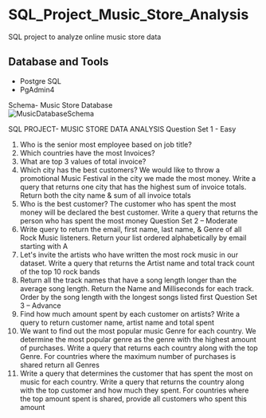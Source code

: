 # SQL_Project_Music_Store_Analysis
SQL project to analyze online music store data




## Database and Tools
* Postgre SQL
* PgAdmin4

Schema- Music Store Database  
![MusicDatabaseSchema](https://user-images.githubusercontent.com/112153548/213707717-bfc9f479-52d9-407b-99e1-e94db7ae10a3.png)

SQL PROJECT- MUSIC STORE DATA ANALYSIS
Question Set 1 - Easy
1. Who is the senior most employee based on job title?
2. Which countries have the most Invoices?
3. What are top 3 values of total invoice?
4. Which city has the best customers? We would like to throw a promotional Music
Festival in the city we made the most money. Write a query that returns one city that
has the highest sum of invoice totals. Return both the city name & sum of all invoice
totals
5. Who is the best customer? The customer who has spent the most money will be
declared the best customer. Write a query that returns the person who has spent the
most money
Question Set 2 – Moderate
1. Write query to return the email, first name, last name, & Genre of all Rock Music
listeners. Return your list ordered alphabetically by email starting with A
2. Let's invite the artists who have written the most rock music in our dataset. Write a
query that returns the Artist name and total track count of the top 10 rock bands
3. Return all the track names that have a song length longer than the average song length.
Return the Name and Milliseconds for each track. Order by the song length with the
longest songs listed first
Question Set 3 – Advance
1. Find how much amount spent by each customer on artists? Write a query to return
customer name, artist name and total spent
2. We want to find out the most popular music Genre for each country. We determine the
most popular genre as the genre with the highest amount of purchases. Write a query
that returns each country along with the top Genre. For countries where the maximum
number of purchases is shared return all Genres
3. Write a query that determines the customer that has spent the most on music for each
country. Write a query that returns the country along with the top customer and how
much they spent. For countries where the top amount spent is shared, provide all
customers who spent this amount
